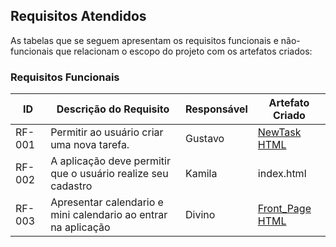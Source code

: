 ## Requisitos Atendidos

As tabelas que se seguem apresentam os requisitos funcionais e não-funcionais que relacionam o escopo do projeto com os artefatos criados:

### Requisitos Funcionais

|ID    | Descrição do Requisito | Responsável | Artefato Criado |
|------|------------------------|------------|-----------------|
|RF-001| Permitir ao usuário criar uma nova tarefa.| Gustavo | [NewTask HTML](https://github.com/ICEI-PUC-Minas-PMV-SI/pmv-si-2025-1-pe1-t7-taskmanager/blob/main/src/newtask/index.html)|
|RF-002| A aplicação deve permitir que o usuário realize seu cadastro | Kamila | index.html |
|RF-003| Apresentar calendario e mini calendario ao entrar na aplicação| Divino | [Front_Page HTML](https://github.com/ICEI-PUC-Minas-PMV-SI/pmv-si-2025-1-pe1-t7-taskmanager/tree/main/src/front_page)|



